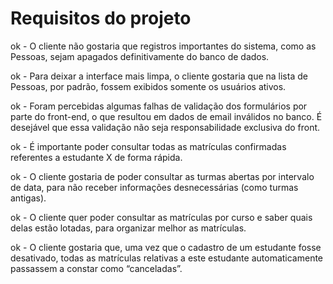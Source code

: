 # Requisitos do projeto

ok - O cliente não gostaria que registros importantes do sistema, como as Pessoas, sejam apagados definitivamente do banco de dados.

ok - Para deixar a interface mais limpa, o cliente gostaria que na lista de Pessoas, por padrão, fossem exibidos somente os usuários ativos.

ok - Foram percebidas algumas falhas de validação dos formulários por parte do front-end, o que resultou em dados de email inválidos no banco. É desejável que essa validação não seja responsabilidade exclusiva do front.

ok - É importante poder consultar todas as matrículas confirmadas referentes a estudante X de forma rápida.

ok - O cliente gostaria de poder consultar as turmas abertas por intervalo de data, para não receber informações desnecessárias (como turmas antigas).

ok - O cliente quer poder consultar as matrículas por curso e saber quais delas estão lotadas, para organizar melhor as matrículas.

ok - O cliente gostaria que, uma vez que o cadastro de um estudante fosse desativado, todas as matrículas relativas a este estudante automaticamente passassem a constar como “canceladas”.